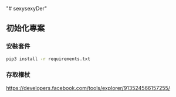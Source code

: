 "# sexysexyDer" 


## 初始化專案

### 安裝套件
```bash
pip3 install -r requirements.txt
```

### 存取權杖
https://developers.facebook.com/tools/explorer/913524566157255/
